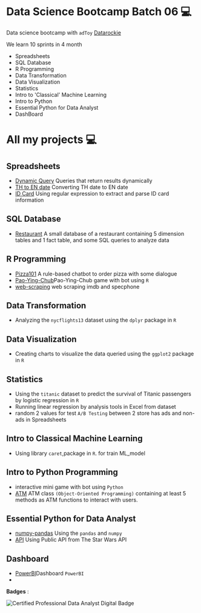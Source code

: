 # Data Science Bootcamp Batch 06 💻

Data science bootcamp with `adToy` [Datarockie](https://datarockie.com/)

We learn 10 sprints in 4 month

- Spreadsheets
- SQL Database
- R Programming
- Data Transformation
- Data Visualization
- Statistics
- Intro to 'Classical' Machine Learning
- Intro to Python
- Essential Python for Data Analyst
- DashBoard


# All my projects 💻

## Spreadsheets
- [Dynamic Query](Dynamic_Query.pdf) Queries that return results dynamically  
- [TH to EN date](TH_to_EN_date.pdf) Converting TH date to EN date
- [ID Card](ID_Card.pdf) Using regular expression to extract and parse ID card information

## SQL Database
- [Restaurant](https://replit.com/@jirawatlimavira/SQLHWbatch6) A small database of a restaurant containing 5 dimension tables and 1 fact table, and some SQL queries to analyze data

## R Programming
- [Pizza101](https://replit.com/@jirawatlimavira/RHWPizza) A rule-based chatbot to order pizza with some dialogue
- [Pao-Ying-Chub](https://replit.com/@jirawatlimavira/RHWRSP#main.r)Pao-Ying-Chub game with bot using `R`
- [web-scraping](Webscraping.pdf) web scraping imdb and specphone

## Data Transformation
- Analyzing the `nycflights13` dataset using the `dplyr` package in `R`

## Data Visualization
- Creating charts to visualize the data queried using the `ggplot2` package in `R`

## Statistics
-  Using the `titanic` dataset to predict the survival of Titanic passengers by logistic regression in `R`
-  Running linear regression by analysis tools in Excel from dataset
-  random 2 values for test `A/B Testing` between 2 store has ads and non-ads in Spreadsheets
 
## Intro to Classical Machine Learning
-  Using library `caret`,package in `R`. for train ML_model

## Intro to Python Programming
-  interactive mini game with bot using `Python`
-  [ATM](python/ATM.py) ATM class `(Object-Oriented Programming)` containing at least 5 methods as ATM functions to interact with users.

## Essential Python for Data Analyst
- [numpy-pandas](numpy-pandas.pdf) Using the `pandas` and `numpy`
- [API](API.pdf) Using Public API from The Star Wars API

## Dashboard
- [PowerBI](power_bi.pdf)Dashboard  `PowerBI`
- 


**Badges** : 

![Certified Professional Data Analyst Digital Badge](https://user-images.githubusercontent.com/125430998/226791157-307f296f-8701-413c-b9d6-c09175b7cbc8.png)


